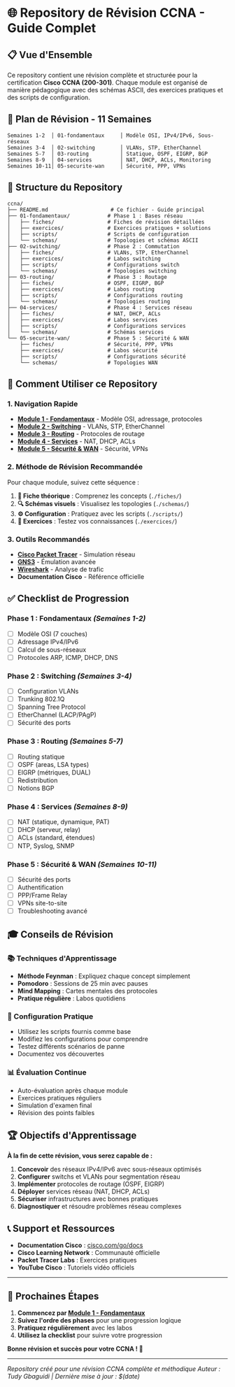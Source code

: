 # 🌐 Repository de Révision CCNA - Guide Complet

## 📋 **Vue d'Ensemble**

Ce repository contient une révision complète et structurée pour la certification **Cisco CCNA (200-301)**. Chaque module est organisé de manière pédagogique avec des schémas ASCII, des exercices pratiques et des scripts de configuration.

## 🎯 **Plan de Révision - 11 Semaines**

```
Semaines 1-2  │ 01-fondamentaux     │ Modèle OSI, IPv4/IPv6, Sous-réseaux
Semaines 3-4  │ 02-switching        │ VLANs, STP, EtherChannel  
Semaines 5-7  │ 03-routing          │ Statique, OSPF, EIGRP, BGP
Semaines 8-9  │ 04-services         │ NAT, DHCP, ACLs, Monitoring
Semaines 10-11│ 05-securite-wan     │ Sécurité, PPP, VPNs
```

## 📁 **Structure du Repository**

```
ccna/
├── README.md                    # Ce fichier - Guide principal
├── 01-fondamentaux/            # Phase 1 : Bases réseau
│   ├── fiches/                 # Fiches de révision détaillées
│   ├── exercices/              # Exercices pratiques + solutions
│   ├── scripts/                # Scripts de configuration
│   └── schemas/                # Topologies et schémas ASCII
├── 02-switching/               # Phase 2 : Commutation
│   ├── fiches/                 # VLANs, STP, EtherChannel
│   ├── exercices/              # Labos switching
│   ├── scripts/                # Configurations switch
│   └── schemas/                # Topologies switching
├── 03-routing/                 # Phase 3 : Routage
│   ├── fiches/                 # OSPF, EIGRP, BGP
│   ├── exercices/              # Labos routing
│   ├── scripts/                # Configurations routing
│   └── schemas/                # Topologies routing
├── 04-services/                # Phase 4 : Services réseau
│   ├── fiches/                 # NAT, DHCP, ACLs
│   ├── exercices/              # Labos services
│   ├── scripts/                # Configurations services
│   └── schemas/                # Schémas services
└── 05-securite-wan/            # Phase 5 : Sécurité & WAN
    ├── fiches/                 # Sécurité, PPP, VPNs
    ├── exercices/              # Labos sécurité
    ├── scripts/                # Configurations sécurité
    └── schemas/                # Topologies WAN
```

## 🚀 **Comment Utiliser ce Repository**

### **1. Navigation Rapide**
- **[Module 1 - Fondamentaux](./01-fondamentaux/README.md)** - Modèle OSI, adressage, protocoles
- **[Module 2 - Switching](./02-switching/README.md)** - VLANs, STP, EtherChannel
- **[Module 3 - Routing](./03-routing/README.md)** - Protocoles de routage
- **[Module 4 - Services](./04-services/README.md)** - NAT, DHCP, ACLs
- **[Module 5 - Sécurité & WAN](./05-securite-wan/README.md)** - Sécurité, VPNs

### **2. Méthode de Révision Recommandée**

Pour chaque module, suivez cette séquence :

1. **📖 Fiche théorique** : Comprenez les concepts (`./fiches/`)
2. **🔍 Schémas visuels** : Visualisez les topologies (`./schemas/`)
3. **⚙️ Configuration** : Pratiquez avec les scripts (`./scripts/`)
4. **🎯 Exercices** : Testez vos connaissances (`./exercices/`)

### **3. Outils Recommandés**

- **[Cisco Packet Tracer](https://www.netacad.com/courses/packet-tracer)** - Simulation réseau
- **[GNS3](https://www.gns3.com/)** - Émulation avancée
- **[Wireshark](https://www.wireshark.org/)** - Analyse de trafic
- **Documentation Cisco** - Référence officielle

## ✅ **Checklist de Progression**

### **Phase 1 : Fondamentaux** *(Semaines 1-2)*
- [ ] Modèle OSI (7 couches)
- [ ] Adressage IPv4/IPv6
- [ ] Calcul de sous-réseaux
- [ ] Protocoles ARP, ICMP, DHCP, DNS

### **Phase 2 : Switching** *(Semaines 3-4)*
- [ ] Configuration VLANs
- [ ] Trunking 802.1Q
- [ ] Spanning Tree Protocol
- [ ] EtherChannel (LACP/PAgP)
- [ ] Sécurité des ports

### **Phase 3 : Routing** *(Semaines 5-7)*
- [ ] Routing statique
- [ ] OSPF (areas, LSA types)
- [ ] EIGRP (métriques, DUAL)
- [ ] Redistribution
- [ ] Notions BGP

### **Phase 4 : Services** *(Semaines 8-9)*
- [ ] NAT (statique, dynamique, PAT)
- [ ] DHCP (serveur, relay)
- [ ] ACLs (standard, étendues)
- [ ] NTP, Syslog, SNMP

### **Phase 5 : Sécurité & WAN** *(Semaines 10-11)*
- [ ] Sécurité des ports
- [ ] Authentification
- [ ] PPP/Frame Relay
- [ ] VPNs site-to-site
- [ ] Troubleshooting avancé

## 🎓 **Conseils de Révision**

### **📚 Techniques d'Apprentissage**
- **Méthode Feynman** : Expliquez chaque concept simplement
- **Pomodoro** : Sessions de 25 min avec pauses
- **Mind Mapping** : Cartes mentales des protocoles
- **Pratique régulière** : Labos quotidiens

### **🔧 Configuration Pratique**
- Utilisez les scripts fournis comme base
- Modifiez les configurations pour comprendre
- Testez différents scénarios de panne
- Documentez vos découvertes

### **📊 Évaluation Continue**
- Auto-évaluation après chaque module
- Exercices pratiques réguliers
- Simulation d'examen final
- Révision des points faibles

## 🏆 **Objectifs d'Apprentissage**

**À la fin de cette révision, vous serez capable de :**

1. **Concevoir** des réseaux IPv4/IPv6 avec sous-réseaux optimisés
2. **Configurer** switchs et VLANs pour segmentation réseau
3. **Implémenter** protocoles de routage (OSPF, EIGRP)
4. **Déployer** services réseau (NAT, DHCP, ACLs)
5. **Sécuriser** infrastructures avec bonnes pratiques
6. **Diagnostiquer** et résoudre problèmes réseau complexes

## 📞 **Support et Ressources**

- **Documentation Cisco** : [cisco.com/go/docs](https://cisco.com/go/docs)
- **Cisco Learning Network** : Communauté officielle
- **Packet Tracer Labs** : Exercices pratiques
- **YouTube Cisco** : Tutoriels vidéo officiels

---

## 🎯 **Prochaines Étapes**

1. **Commencez par [Module 1 - Fondamentaux](./01-fondamentaux/README.md)**
2. **Suivez l'ordre des phases** pour une progression logique
3. **Pratiquez régulièrement** avec les labos
4. **Utilisez la checklist** pour suivre votre progression

**Bonne révision et succès pour votre CCNA ! 🎉**

---

*Repository créé pour une révision CCNA complète et méthodique*
*Auteur : Tudy Gbaguidi | Dernière mise à jour : $(date)*